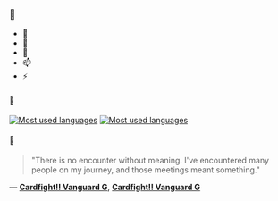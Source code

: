 ### 👋

- 🔭
- 🌱
- 💬
- 📫
- ⚡

#### 🧏

[![Most used languages](https://github-readme-stats-aynah.vercel.app/api/top-langs/?username=aynh&theme=solarized-dark&langs_count=6&layout=compact&hide_title=true)](https://github.com/anuraghazra/github-readme-stats#gh-dark-mode-only)
[![Most used languages](https://github-readme-stats-aynah.vercel.app/api/top-langs/?username=aynh&theme=solarized-light&langs_count=6&layout=compact&hide_title=true)](https://github.com/anuraghazra/github-readme-stats#gh-light-mode-only)

#### 💬

> "There is no encounter without meaning. I've encountered many people on my journey, and those meetings meant something."

&mdash; [**Cardfight!! Vanguard G**](https://myanimelist.net/character.php?q=Cardfight!!%20Vanguard%20G&cat=character), [**Cardfight!! Vanguard G**](https://myanimelist.net/search/all?q=Cardfight!!%20Vanguard%20G&cat=all)
